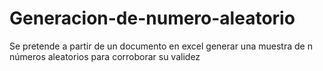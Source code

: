 # Generacion-de-numero-aleatorio
Se pretende a partir de un documento en excel generar una muestra de n números aleatorios para corroborar su validez
